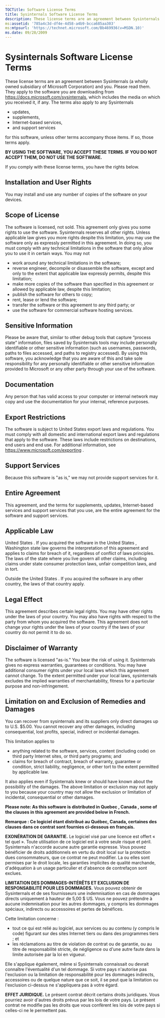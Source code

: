 ```yaml
---
TOCTitle: Software License Terms
title: Sysinternals Software License Terms
description: These license terms are an agreement between Sysinternals (a wholly owned subsidiary of Microsoft Corporation) and you. Please read them.
ms:assetid: '785a4c3d-df4e-4d58-a4b9-bcca685aa303'
ms:mtpsurl: 'https://technet.microsoft.com/Bb469936(v=MSDN.10)'
ms.date: 09/28/2009
---
```


# Sysinternals Software License Terms

These license terms are an agreement between Sysinternals (a wholly
owned subsidiary of Microsoft Corporation) and you. Please read them.
They apply to the software you are downloading from
https://docs.microsoft.com/sysinternals, which includes the media on which
you received it, if any. The terms also apply to any Sysinternals

-   updates,
-   supplements,
-   Internet-based services,
-   and support services

for this software, unless other terms accompany those items. If so,
those terms apply.

**BY USING THE SOFTWARE, YOU ACCEPT THESE TERMS. IF YOU DO NOT ACCEPT
THEM, DO NOT USE THE SOFTWARE.**

If you comply with these license terms, you have the rights below.

## Installation and User Rights

You may install and use any number of copies of the software on your
devices.

## Scope of License

The software is licensed, not sold. This agreement only gives you some
rights to use the software. Sysinternals reserves all other rights.
Unless applicable law gives you more rights despite this limitation, you
may use the software only as expressly permitted in this agreement. In
doing so, you must comply with any technical limitations in the software
that only allow you to use it in certain ways. You may not

-   work around any technical limitations in the software;
-   reverse engineer, decompile or disassemble the software, except and
    only to the extent that applicable law expressly permits, despite
    this limitation;
-   make more copies of the software than specified in this agreement or
    allowed by applicable law, despite this limitation;
-   publish the software for others to copy;
-   rent, lease or lend the software;
-   transfer the software or this agreement to any third party; or
-   use the software for commercial software hosting services.

## Sensitive Information

Please be aware that, similar to other debug tools that capture “process
state” information, files saved by Sysinternals tools may include
personally identifiable or other sensitive information (such as
usernames, passwords, paths to files accessed, and paths to registry
accessed). By using this software, you acknowledge that you are aware of
this and take sole responsibility for any personally identifiable or
other sensitive information provided to Microsoft or any other party
through your use of the software.

## Documentation

Any person that has valid access to your computer or internal network
may copy and use the documentation for your internal, reference
purposes.

## Export Restrictions

The software is subject to United States export laws and regulations.
You must comply with all domestic and international export laws and
regulations that apply to the software. These laws include restrictions
on destinations, end users and end use. For additional information, see
https://www.microsoft.com/exporting .



## Support Services

Because this software is "as is," we may not provide support services
for it.

## Entire Agreement

This agreement, and the terms for supplements, updates, Internet-based
services and support services that you use, are the entire agreement for
the software and support services.

## Applicable Law

United States . If you acquired the software in the United States ,
Washington state law governs the interpretation of this agreement and
applies to claims for breach of it, regardless of conflict of laws
principles. The laws of the state where you live govern all other
claims, including claims under state consumer protection laws, unfair
competition laws, and in tort.

Outside the United States . If you acquired the software in any other
country, the laws of that country apply.

## Legal Effect

This agreement describes certain legal rights. You may have other rights
under the laws of your country. You may also have rights with respect to
the party from whom you acquired the software. This agreement does not
change your rights under the laws of your country if the laws of your
country do not permit it to do so.

## Disclaimer of Warranty

The software is licensed "as-is." You bear the risk of using it.
Sysinternals gives no express warranties, guarantees or conditions. You
may have additional consumer rights under your local laws which this
agreement cannot change. To the extent permitted under your local laws,
sysinternals excludes the implied warranties of merchantability, fitness
for a particular purpose and non-infringement.

## Limitation on and Exclusion of Remedies and Damages

You can recover from sysinternals and its suppliers only direct damages
up to U.S. \$5.00. You cannot recover any other damages, including
consequential, lost profits, special, indirect or incidental damages.

This limitation applies to

-   anything related to the software, services, content (including code)
    on third party Internet sites, or third party programs; and
-   claims for breach of contract, breach of warranty, guarantee or
    condition, strict liability, negligence, or other tort to the extent
    permitted by applicable law.

It also applies even if Sysinternals knew or should have known about the
possibility of the damages. The above limitation or exclusion may not
apply to you because your country may not allow the exclusion or
limitation of incidental, consequential or other damages.

**Please note: As this software is distributed in Quebec , Canada , some
of the clauses in this agreement are provided below in French.**

**Remarque : Ce logiciel étant distribué au Québec, Canada, certaines
des clauses dans ce contrat sont fournies ci-dessous en français.**

**EXONÉRATION DE GARANTIE.** Le logiciel visé par une licence est offert
« tel quel ». Toute utilisation de ce logiciel est à votre seule risque
et péril. Sysinternals n'accorde aucune autre garantie expresse. Vous
pouvez bénéficier de droits additionnels en vertu du droit local sur la
protection dues consommateurs, que ce contrat ne peut modifier. La ou
elles sont permises par le droit locale, les garanties implicites de
qualité marchande, d'adéquation à un usage particulier et d'absence de
contrefaçon sont exclues.

**LIMITATION DES DOMMAGES-INTÉRÊTS ET EXCLUSION DE RESPONSABILITÉ POUR
LES DOMMAGES.** Vous pouvez obtenir de Sysinternals et de ses
fournisseurs une indemnisation en cas de dommages directs uniquement à
hauteur de 5,00 \$ US. Vous ne pouvez prétendre à aucune indemnisation
pour les autres dommages, y compris les dommages spéciaux, indirects ou
accessoires et pertes de bénéfices.

Cette limitation concerne :

-   tout ce qui est relié au logiciel, aux services ou au contenu (y
    compris le code) figurant sur des sites Internet tiers ou dans des
    programmes tiers ; et
-   les réclamations au titre de violation de contrat ou de garantie, ou
    au titre de responsabilité stricte, de négligence ou d'une autre
    faute dans la limite autorisée par la loi en vigueur.

Elle s'applique également, même si Sysinternals connaissait ou devrait
connaître l'éventualité d'un tel dommage. Si votre pays n'autorise pas
l'exclusion ou la limitation de responsabilité pour les dommages
indirects, accessoires ou de quelque nature que ce soit, il se peut que
la limitation ou l'exclusion ci-dessus ne s'appliquera pas à votre
égard.

**EFFET JURIDIQUE.** Le présent contrat décrit certains droits
juridiques. Vous pourriez avoir d'autres droits prévus par les lois de
votre pays. Le présent contrat ne modifie pas les droits que vous
confèrent les lois de votre pays si celles-ci ne le permettent pas.